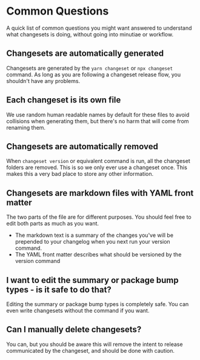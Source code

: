 # Common Questions

A quick list of common questions you might want answered to understand what changesets is doing, without going into minutiae or workflow.

## Changesets are automatically generated

Changesets are generated by the `yarn changeset` or `npx changeset` command. As long as you are following a changeset release flow, you shouldn't have any problems.

## Each changeset is its own file

We use random human readable names by default for these files to avoid collisions when generating them, but there's no harm that will come from renaming them.

## Changesets are automatically removed

When `changeset version` or equivalent command is run, all the changeset folders are removed. This is so we only ever use a changeset once. This makes this a very bad place to store any other information.

## Changesets are markdown files with YAML front matter

The two parts of the file are for different purposes. You should feel free to edit both parts as much as you want.

- The markdown text is a summary of the changes you've will be prepended to your changelog when you next run your version command.
- The YAML front matter describes what should be versioned by the version command

## I want to edit the summary or package bump types - is it safe to do that?

Editing the summary or package bump types is completely safe. You can even write changesets without the command if you want.

## Can I manually delete changesets?

You can, but you should be aware this will remove the intent to release communicated by the changeset, and should be done with caution.
